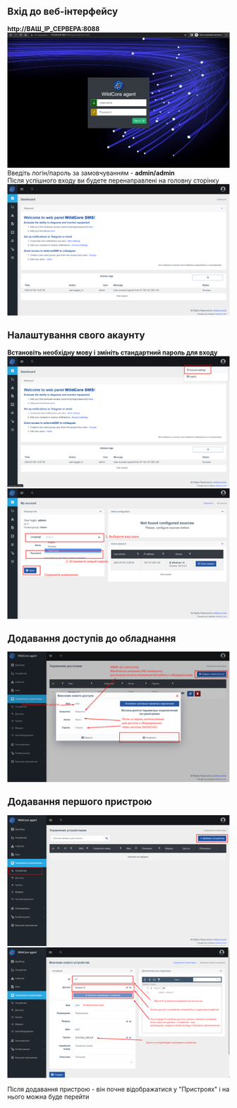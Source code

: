 ## Вхід до веб-інтерфейсу
**http://ВАШ_IP_СЕРВЕРА:8088**
![Сторінка входу](assets/incomming-page.png)
Введіть логін/пароль за замовчуванням - **admin/admin**    
Після успішного входу ви будете перенаправлені на головну сторінку
![Дашборд з привітанням](assets/empty-dashboard.png)

## Налаштування свого акаунту
**Встановіть необхідну мову і змініть стандартний пароль для входу**
![Керування аккаунтом](assets/empty-dashboard-account-settings.png)     
![Зміна аккаунта](assets/admin-account-settings.png)

## Додавання доступів до обладнання
![Створення доступу](assets/add-access.png)

## Додавання першого пристрою
![Додавання пристрою](assets/add-device-btn.png)
![Додавання пристрою](assets/adding-new-device.png)

Після додавання пристрою - він почне відображатися у "Пристроях" і на нього можна буде перейти
